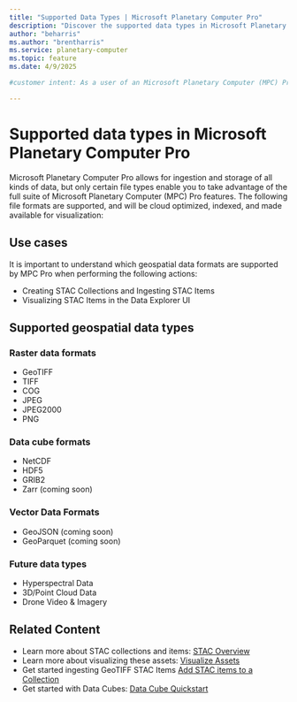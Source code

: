 ```yaml
---
title: "Supported Data Types | Microsoft Planetary Computer Pro"
description: "Discover the supported data types in Microsoft Planetary Computer Pro, including raster, data cubes, and future formats like Zarr and 3D data."
author: "beharris"
ms.author: "brentharris"
ms.service: planetary-computer
ms.topic: feature
ms.date: 4/9/2025

#customer intent: As a user of an Microsoft Planetary Computer (MPC) Pro GeoCatalog, I want to understand which geospatial data formats are supported so that I can understand the capabilities of MPC Pro. 

---
```


# Supported data types in Microsoft Planetary Computer Pro

Microsoft Planetary Computer Pro allows for ingestion and storage of all kinds of data, but only certain file types enable you to take advantage of the full suite of Microsoft Planetary Computer (MPC) Pro features. The following file formats are supported, and will be cloud optimized, indexed, and made available for visualization:

## Use cases

It is important to understand which geospatial data formats are supported by MPC Pro when performing the following actions:
- Creating STAC Collections and Ingesting STAC Items
- Visualizing STAC Items in the Data Explorer UI

## Supported geospatial data types
### Raster data formats

* GeoTIFF  
* TIFF  
* COG  
* JPEG  
* JPEG2000  
* PNG  

### Data cube formats

* NetCDF  
* HDF5  
* GRIB2  
* Zarr (coming soon)

### Vector Data Formats

* GeoJSON (coming soon)
* GeoParquet (coming soon)

### Future data types

* Hyperspectral Data  
* 3D/Point Cloud Data  
* Drone Video & Imagery  

## Related Content

- Learn more about STAC collections and items: [STAC Overview](./stac-overview.md)
- Learn more about visualizing these assets: [Visualize Assets](visualize-assets.md)
- Get started ingesting GeoTIFF STAC Items [Add STAC items to a Collection](./add-stac-item-to-collection.md)
- Get started with Data Cubes: [Data Cube Quickstart](./datacube-quickstart.md)
